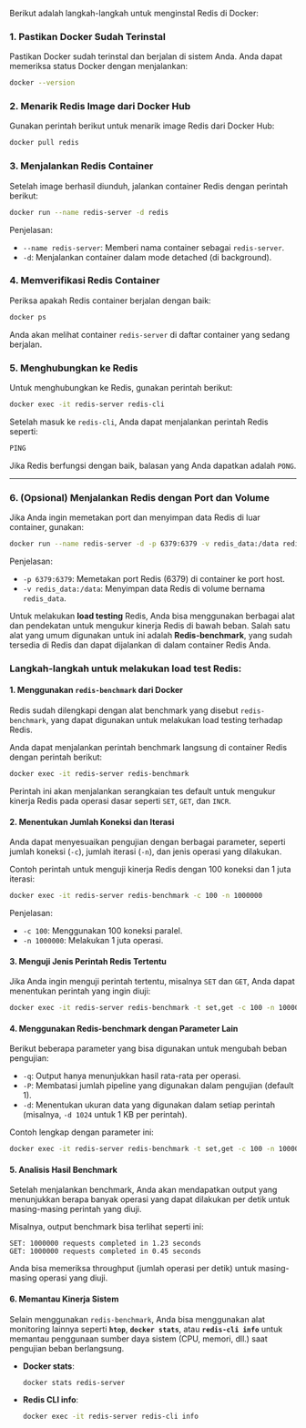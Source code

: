 Berikut adalah langkah-langkah untuk menginstal Redis di Docker:

### 1. **Pastikan Docker Sudah Terinstal**
Pastikan Docker sudah terinstal dan berjalan di sistem Anda. Anda dapat memeriksa status Docker dengan menjalankan:
```bash
docker --version
```

### 2. **Menarik Redis Image dari Docker Hub**
Gunakan perintah berikut untuk menarik image Redis dari Docker Hub:
```bash
docker pull redis
```

### 3. **Menjalankan Redis Container**
Setelah image berhasil diunduh, jalankan container Redis dengan perintah berikut:
```bash
docker run --name redis-server -d redis
```

Penjelasan:
- `--name redis-server`: Memberi nama container sebagai `redis-server`.
- `-d`: Menjalankan container dalam mode detached (di background).

### 4. **Memverifikasi Redis Container**
Periksa apakah Redis container berjalan dengan baik:
```bash
docker ps
```

Anda akan melihat container `redis-server` di daftar container yang sedang berjalan.

### 5. **Menghubungkan ke Redis**
Untuk menghubungkan ke Redis, gunakan perintah berikut:
```bash
docker exec -it redis-server redis-cli
```

Setelah masuk ke `redis-cli`, Anda dapat menjalankan perintah Redis seperti:
```bash
PING
```
Jika Redis berfungsi dengan baik, balasan yang Anda dapatkan adalah `PONG`.

---

### 6. **(Opsional) Menjalankan Redis dengan Port dan Volume**
Jika Anda ingin memetakan port dan menyimpan data Redis di luar container, gunakan:
```bash
docker run --name redis-server -d -p 6379:6379 -v redis_data:/data redis
```

Penjelasan:
- `-p 6379:6379`: Memetakan port Redis (6379) di container ke port host.
- `-v redis_data:/data`: Menyimpan data Redis di volume bernama `redis_data`.


Untuk melakukan **load testing** Redis, Anda bisa menggunakan berbagai alat dan pendekatan untuk mengukur kinerja Redis di bawah beban. Salah satu alat yang umum digunakan untuk ini adalah **Redis-benchmark**, yang sudah tersedia di Redis dan dapat dijalankan di dalam container Redis Anda.

### Langkah-langkah untuk melakukan load test Redis:

#### 1. **Menggunakan `redis-benchmark` dari Docker**

Redis sudah dilengkapi dengan alat benchmark yang disebut `redis-benchmark`, yang dapat digunakan untuk melakukan load testing terhadap Redis.

Anda dapat menjalankan perintah benchmark langsung di container Redis dengan perintah berikut:

```bash
docker exec -it redis-server redis-benchmark
```

Perintah ini akan menjalankan serangkaian tes default untuk mengukur kinerja Redis pada operasi dasar seperti `SET`, `GET`, dan `INCR`.

#### 2. **Menentukan Jumlah Koneksi dan Iterasi**

Anda dapat menyesuaikan pengujian dengan berbagai parameter, seperti jumlah koneksi (`-c`), jumlah iterasi (`-n`), dan jenis operasi yang dilakukan.

Contoh perintah untuk menguji kinerja Redis dengan 100 koneksi dan 1 juta iterasi:

```bash
docker exec -it redis-server redis-benchmark -c 100 -n 1000000
```

Penjelasan:
- `-c 100`: Menggunakan 100 koneksi paralel.
- `-n 1000000`: Melakukan 1 juta operasi.
  
#### 3. **Menguji Jenis Perintah Redis Tertentu**

Jika Anda ingin menguji perintah tertentu, misalnya `SET` dan `GET`, Anda dapat menentukan perintah yang ingin diuji:

```bash
docker exec -it redis-server redis-benchmark -t set,get -c 100 -n 1000000
```

#### 4. **Menggunakan Redis-benchmark dengan Parameter Lain**

Berikut beberapa parameter yang bisa digunakan untuk mengubah beban pengujian:
- `-q`: Output hanya menunjukkan hasil rata-rata per operasi.
- `-P`: Membatasi jumlah pipeline yang digunakan dalam pengujian (default 1).
- `-d`: Menentukan ukuran data yang digunakan dalam setiap perintah (misalnya, `-d 1024` untuk 1 KB per perintah).

Contoh lengkap dengan parameter ini:

```bash
docker exec -it redis-server redis-benchmark -t set,get -c 100 -n 1000000 -d 1024 -P 16
```

#### 5. **Analisis Hasil Benchmark**
Setelah menjalankan benchmark, Anda akan mendapatkan output yang menunjukkan berapa banyak operasi yang dapat dilakukan per detik untuk masing-masing perintah yang diuji.

Misalnya, output benchmark bisa terlihat seperti ini:

```
SET: 1000000 requests completed in 1.23 seconds
GET: 1000000 requests completed in 0.45 seconds
```

Anda bisa memeriksa throughput (jumlah operasi per detik) untuk masing-masing operasi yang diuji.

#### 6. **Memantau Kinerja Sistem**
Selain menggunakan `redis-benchmark`, Anda bisa menggunakan alat monitoring lainnya seperti **`htop`**, **`docker stats`**, atau **`redis-cli info`** untuk memantau penggunaan sumber daya sistem (CPU, memori, dll.) saat pengujian beban berlangsung.

- **Docker stats**:
  ```bash
  docker stats redis-server
  ```

- **Redis CLI info**:
  ```bash
  docker exec -it redis-server redis-cli info
  ```